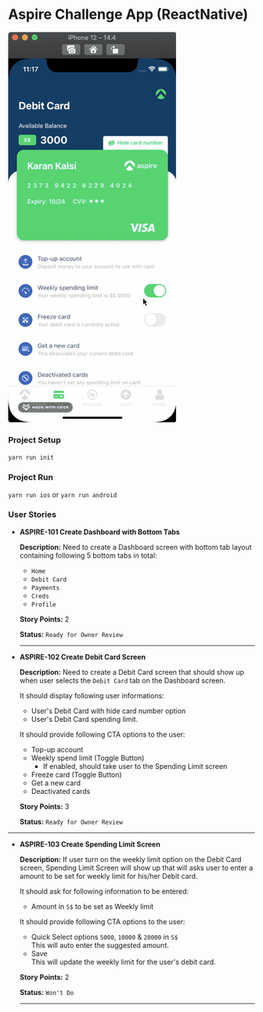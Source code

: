 # Aspire Challenge App (ReactNative)
![demo](demo.gif)

### Project Setup
`yarn run init`

### Project Run
`yarn run ios` or `yarn run android`

### User Stories

- **ASPIRE-101 Create Dashboard with Bottom Tabs**
  
  **Description:** Need to create a Dashboard screen with bottom tab layout containing following 5 bottom tabs in total:
    - `Home`
    - `Debit Card`
    - `Payments`
    - `Creds`
    - `Profile`
  
  **Story Points:** 2
  
  **Status:** `Ready for Owner Review`

  ---

- **ASPIRE-102 Create Debit Card Screen**
  
  **Description:** Need to create a Debit Card screen that should show up when user selects the `Debit Card` tab on the Dashboard screen. 
  
  It should display following user informations:
    - User's Debit Card with hide card number option
    - User's Debit Card spending limit.

  It should provide following CTA options to the user:
    - Top-up account
    - Weekly spend limit (Toggle Button)
        - If enabled, should take user to the Spending Limit screen
    - Freeze card (Toggle Button)
    - Get a new card
    - Deactivated cards
  
  **Story Points:** 3
  
  **Status:** `Ready for Owner Review`

---

- **ASPIRE-103 Create Spending Limit Screen**

  **Description:** If user turn on the weekly limit option on the Debit Card screen, Spending Limit Screen will show up that will asks user to enter a amount to be set for weekly limit for his/her Debit card.

  It should ask for following information to be entered:

    - Amount in `S$` to be set as Weekly limit

  It should provide following CTA options to the user:
    - Quick Select options `5000`, `10000` & `20000` in `S$`<br>
        This will auto enter the suggested amount.
    - Save<br>
        This will update the weekly limit for the user's debit card.
  
  **Story Points:** 2
  
  **Status:** `Won't Do`


  ---






